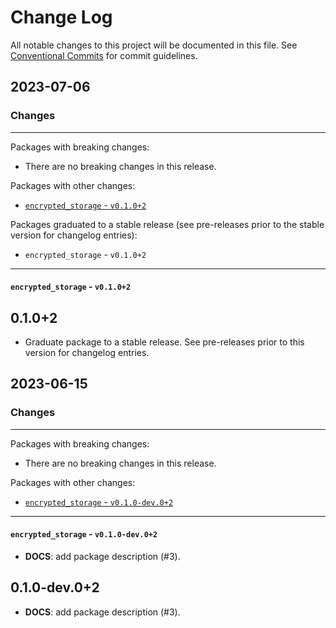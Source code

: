 # Change Log

All notable changes to this project will be documented in this file.
See [Conventional Commits](https://conventionalcommits.org) for commit guidelines.

## 2023-07-06

### Changes

---

Packages with breaking changes:

 - There are no breaking changes in this release.

Packages with other changes:

 - [`encrypted_storage` - `v0.1.0+2`](#encrypted_storage---v0102)

Packages graduated to a stable release (see pre-releases prior to the stable version for changelog entries):

 - `encrypted_storage` - `v0.1.0+2`

---

#### `encrypted_storage` - `v0.1.0+2`

## 0.1.0+2

 - Graduate package to a stable release. See pre-releases prior to this version for changelog entries.


## 2023-06-15

### Changes

---

Packages with breaking changes:

 - There are no breaking changes in this release.

Packages with other changes:

 - [`encrypted_storage` - `v0.1.0-dev.0+2`](#encrypted_storage---v010-dev02)

---

#### `encrypted_storage` - `v0.1.0-dev.0+2`

 - **DOCS**: add package description (#3).

## 0.1.0-dev.0+2

 - **DOCS**: add package description (#3).


